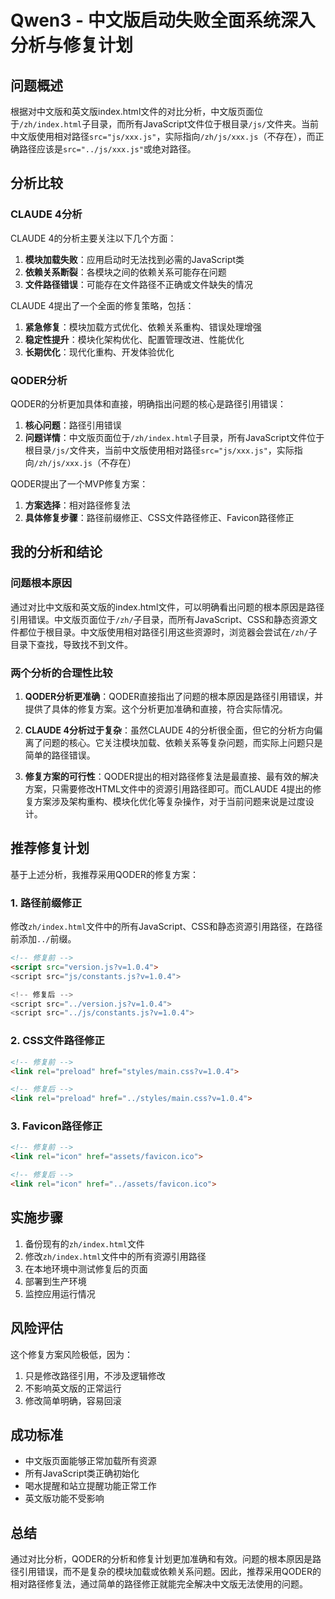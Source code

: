 # Qwen3 - 中文版启动失败全面系统深入分析与修复计划

## 问题概述

根据对中文版和英文版index.html文件的对比分析，中文版页面位于`/zh/index.html`子目录，而所有JavaScript文件位于根目录`/js/`文件夹。当前中文版使用相对路径`src="js/xxx.js"`，实际指向`/zh/js/xxx.js`（不存在），而正确路径应该是`src="../js/xxx.js"`或绝对路径。

## 分析比较

### CLAUDE 4分析

CLAUDE 4的分析主要关注以下几个方面：

1. **模块加载失败**：应用启动时无法找到必需的JavaScript类
2. **依赖关系断裂**：各模块之间的依赖关系可能存在问题
3. **文件路径错误**：可能存在文件路径不正确或文件缺失的情况

CLAUDE 4提出了一个全面的修复策略，包括：

1. **紧急修复**：模块加载方式优化、依赖关系重构、错误处理增强
2. **稳定性提升**：模块化架构优化、配置管理改进、性能优化
3. **长期优化**：现代化重构、开发体验优化

### QODER分析

QODER的分析更加具体和直接，明确指出问题的核心是路径引用错误：

1. **核心问题**：路径引用错误
2. **问题详情**：中文版页面位于`/zh/index.html`子目录，所有JavaScript文件位于根目录`/js/`文件夹，当前中文版使用相对路径`src="js/xxx.js"`，实际指向`/zh/js/xxx.js`（不存在）

QODER提出了一个MVP修复方案：

1. **方案选择**：相对路径修复法
2. **具体修复步骤**：路径前缀修正、CSS文件路径修正、Favicon路径修正

## 我的分析和结论

### 问题根本原因

通过对比中文版和英文版的index.html文件，可以明确看出问题的根本原因是路径引用错误。中文版页面位于`/zh/`子目录，而所有JavaScript、CSS和静态资源文件都位于根目录。中文版使用相对路径引用这些资源时，浏览器会尝试在`/zh/`子目录下查找，导致找不到文件。

### 两个分析的合理性比较

1. **QODER分析更准确**：QODER直接指出了问题的根本原因是路径引用错误，并提供了具体的修复方案。这个分析更加准确和直接，符合实际情况。

2. **CLAUDE 4分析过于复杂**：虽然CLAUDE 4的分析很全面，但它的分析方向偏离了问题的核心。它关注模块加载、依赖关系等复杂问题，而实际上问题只是简单的路径错误。

3. **修复方案的可行性**：QODER提出的相对路径修复法是最直接、最有效的解决方案，只需要修改HTML文件中的资源引用路径即可。而CLAUDE 4提出的修复方案涉及架构重构、模块化优化等复杂操作，对于当前问题来说是过度设计。

## 推荐修复计划

基于上述分析，我推荐采用QODER的修复方案：

### 1. 路径前缀修正

修改`zh/index.html`文件中的所有JavaScript、CSS和静态资源引用路径，在路径前添加`../`前缀。

```html
<!-- 修复前 -->
<script src="version.js?v=1.0.4">
<script src="js/constants.js?v=1.0.4">

<!-- 修复后 -->
<script src="../version.js?v=1.0.4">
<script src="../js/constants.js?v=1.0.4">
```

### 2. CSS文件路径修正

```html
<!-- 修复前 -->
<link rel="preload" href="styles/main.css?v=1.0.4">

<!-- 修复后 -->
<link rel="preload" href="../styles/main.css?v=1.0.4">
```

### 3. Favicon路径修正

```html
<!-- 修复前 -->
<link rel="icon" href="assets/favicon.ico">

<!-- 修复后 -->
<link rel="icon" href="../assets/favicon.ico">
```

## 实施步骤

1. 备份现有的`zh/index.html`文件
2. 修改`zh/index.html`文件中的所有资源引用路径
3. 在本地环境中测试修复后的页面
4. 部署到生产环境
5. 监控应用运行情况

## 风险评估

这个修复方案风险极低，因为：

1. 只是修改路径引用，不涉及逻辑修改
2. 不影响英文版的正常运行
3. 修改简单明确，容易回滚

## 成功标准

- 中文版页面能够正常加载所有资源
- 所有JavaScript类正确初始化
- 喝水提醒和站立提醒功能正常工作
- 英文版功能不受影响

## 总结

通过对比分析，QODER的分析和修复计划更加准确和有效。问题的根本原因是路径引用错误，而不是复杂的模块加载或依赖关系问题。因此，推荐采用QODER的相对路径修复法，通过简单的路径修正就能完全解决中文版无法使用的问题。